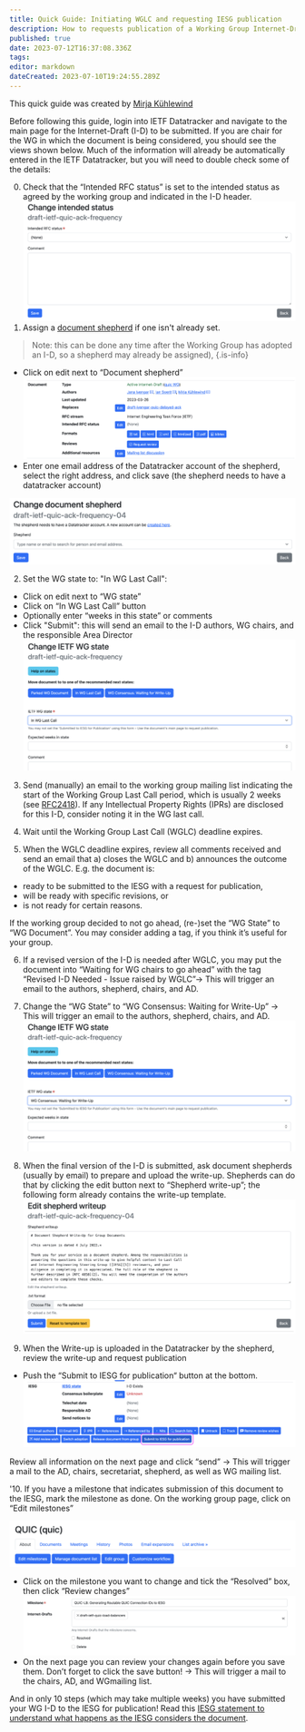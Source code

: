 ```yaml
---
title: Quick Guide: Initiating WGLC and requesting IESG publication
description: How to requests publication of a Working Group Internet-Draft
published: true
date: 2023-07-12T16:37:08.336Z
tags: 
editor: markdown
dateCreated: 2023-07-10T19:24:55.289Z
---
```


This quick guide was created by [Mirja Kühlewind](https://datatracker.ietf.org/person/mirja.kuehlewind@ericsson.com)

Before following this guide, login into IETF Datatracker and navigate to the main page for the Internet-Draft (I-D) to be submitted. If you are chair for the WG in which the document is being considered, you should see the views shown below. Much of the information will already be automatically entered in the IETF Datatracker, but you will need to double check some of the details:

0. Check that the “Intended RFC status” is set to the intended status as agreed by the working group and indicated in the I-D header.
![screenshot-intended-i-d-status-detail.png](/screenshot-intended-i-d-status-detail.png)
1. Assign a [document shepherd](https://chairs.ietf.org/en/documents/document-shepherding) if one isn't already set.
> Note: this can be done any time after the Working Group has adopted an I-D, so a shepherd may already be assigned),
{.is-info}
- Click on edit next to “Document shepherd”
![screenshot-intended-i-d-status.png](/screenshot-intended-i-d-status.png)
- Enter one email address of the Datatracker account of the shepherd, select the right address, and click save (the shepherd needs to have a datatracker account)

![screenshot-assign-i-d-shepherd.png](/screenshot-assign-i-d-shepherd.png)

2. Set the WG state to: "In WG Last Call":
- Click on edit next to “WG state”
- Click on “In WG Last Call” button
- Optionally enter “weeks in this state” or comments
- Click "Submit": this will send an email to the I-D authors, WG chairs, and the responsible Area Director
![screenshot-change-i-d-wglc-state.png](/screenshot-change-i-d-wglc-state.png)

3. Send (manually) an email to the working group mailing list indicating the start of the Working Group Last Call period, which is usually 2 weeks (see [RFC2418](https://www.rfc-editor.org/rfc/rfc2418.html)). If any Intellectual Property Rights (IPRs) are disclosed for this I-D, consider noting it in the WG last call.

4. Wait until the Working Group Last Call (WGLC) deadline expires.

5. When the WGLC deadline expires, review all comments received and send an email that a) closes the WGLC and b) announces the outcome of the WGLC. E.g. the document is:
- ready to be submitted to the IESG with a request for publication, 
- will be ready with specific revisions, or 
- is not ready for certain reasons.

If the working group decided to not go ahead, (re-)set the “WG State” to “WG Document”. You may consider adding a tag, if you think it’s useful for your group.

6. If a revised version of the I-D is needed after WGLC, you may put the document into “Waiting for WG chairs to go ahead” with the tag “Revised I-D Needed - Issue raised by WGLC”-> This will trigger an email to the authors, shepherd, chairs, and AD.

7. Change the “WG State” to “WG Consensus: Waiting for Write-Up” -> This will trigger an email to the authors, shepherd, chairs, and AD.
![screenshot-change-i-d-wg-state.png](/screenshot-change-i-d-wg-state.png)

8. When the final version of the I-D is submitted, ask document shepherds (usually by email) to prepare and upload the write-up. Shepherds can do that by clicking the edit button next to “Shepherd write-up”; the following form already contains the write-up template.
![screenshot-submit-shepherd-writeup.png](/screenshot-submit-shepherd-writeup.png)

9. When the Write-up is uploaded in the Datatracker by the shepherd, review the write-up and request publication
- Push the “Submit to IESG for publication“ button at the bottom.
![screenshot-submit-i-d-to-iesg.png](/screenshot-submit-i-d-to-iesg.png)

Review all information on the next page and click “send”
-> This will trigger a mail to the AD, chairs, secretariat, shepherd, as well as WG mailing list.

'10. If you have a milestone that indicates submission of this document to the IESG, mark the milestone as done. On the working group page, click on “Edit milestones”

![screenshot_2023-07-10_at_16.40.26.png](/screenshot_2023-07-10_at_16.40.26.png)

- Click on the milestone you want to change and tick the “Resolved” box, then click “Review changes”
![screenshot_2023-07-10_at_16.41.04.png](/screenshot_2023-07-10_at_16.41.04.png)
- On the next page you can review your changes again before you save them. Don’t forget to click the save button! -> This will trigger a mail to the chairs, AD, and WGmailing list.

And in only 10 steps (which may take multiple weeks) you have submitted your WG I-D to the IESG for publication! Read this [IESG statement to understand what happens as the IESG considers the document](https://www.ietf.org/about/groups/iesg/statements/handling-ballot-positions/).